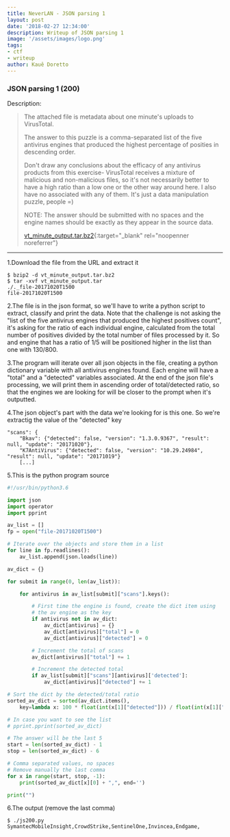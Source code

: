 ```yaml
---
title: NeverLAN - JSON parsing 1
layout: post
date: '2018-02-27 12:34:00'
description: Writeup of JSON parsing 1
image: '/assets/images/logo.png'
tags:
- ctf
- writeup
author: Kauê Doretto
---
```


### JSON parsing 1 (200)

Description:
> The attached file is metadata about one minute's uploads to VirusTotal.
> 
> The answer to this puzzle is a comma-separated list of the five antivirus engines that produced the highest percentage of posities in descending order.
> 
> Don't draw any conclusions about the efficacy of any antivirus products from this exercise- VirusTotal receives a mixture of malicious and non-malicious files, so it's not necessarily better to have a high ratio than a low one or the other way around here. I also have no associated with any of them. It's just a data manipulation puzzle, people =)
> 
> NOTE: The answer should be submitted with no spaces and the engine names should be exactly as they appear in the source data.
> 
> [vt_minute_output.tar.bz2](https://s3-us-west-2.amazonaws.com/neverlanctf/files/vt_minute_output.tar.bz2){:target="_blank" rel="noopenner noreferrer"}


---
1.Download the file from the URL and extract it 
```
$ bzip2 -d vt_minute_output.tar.bz2
$ tar -xvf vt_minute_output.tar
./._file-20171020T1500
file-20171020T1500
```

2.The file is in the json format, so we'll have to write a python script to extract, classify and print the data. Note that the challenge is not asking the "list of the five antivirus engines that produced the highest positives count", it's asking for the ratio of each individual engine, calculated from the total number of positives divided by the total number of files processed by it. So and engine that has a ratio of 1/5 will be positioned higher in the list than one with 130/800.
 
3.The program will iterate over all json objects in the file, creating a python dictionary variable with all antivirus engines found. Each engine will have a "total" and a "detected" variables associated. At the end of the json file's processing, we will print them in ascending order of total/detected ratio, so that the engines we are looking for will be closer to the prompt when it's outputted.

4.The json object's part with the data we're looking for is this one. So we're extractig the value of the "detected" key
```
"scans": {
    "Bkav": {"detected": false, "version": "1.3.0.9367", "result": null, "update": "20171020"}, 
    "K7AntiVirus": {"detected": false, "version": "10.29.24984", "result": null, "update": "20171019"} 
    [...]
```

5.This is the python program source
```python
#!/usr/bin/python3.6

import json
import operator
import pprint

av_list = []
fp = open("file-20171020T1500")

# Iterate over the objects and store them in a list
for line in fp.readlines():
    av_list.append(json.loads(line))

av_dict = {}

for submit in range(0, len(av_list)):

	for antivirus in av_list[submit]["scans"].keys():

		# First time the engine is found, create the dict item using
		# the av engine as the key
		if antivirus not in av_dict:
			av_dict[antivirus] = {}
			av_dict[antivirus]["total"] = 0
			av_dict[antivirus]["detected"] = 0

		# Increment the total of scans
		av_dict[antivirus]["total"] += 1

		# Increment the detected total
		if av_list[submit]["scans"][antivirus]['detected']:
			av_dict[antivirus]["detected"] += 1

# Sort the dict by the detected/total ratio
sorted_av_dict = sorted(av_dict.items(), 
    key=lambda x: 100 * float(int(x[1]["detected"])) / float(int(x[1]["total"])))

# In case you want to see the list
# pprint.pprint(sorted_av_dict)

# The answer will be the last 5
start = len(sorted_av_dict) - 1
stop = len(sorted_av_dict) - 6

# Comma separated values, no spaces
# Remove manually the last comma
for x in range(start, stop, -1):
	print(sorted_av_dict[x][0] + ",", end='')

print("")
```

6.The output (remove the last comma)
```
$ ./js200.py 
SymantecMobileInsight,CrowdStrike,SentinelOne,Invincea,Endgame,
```
